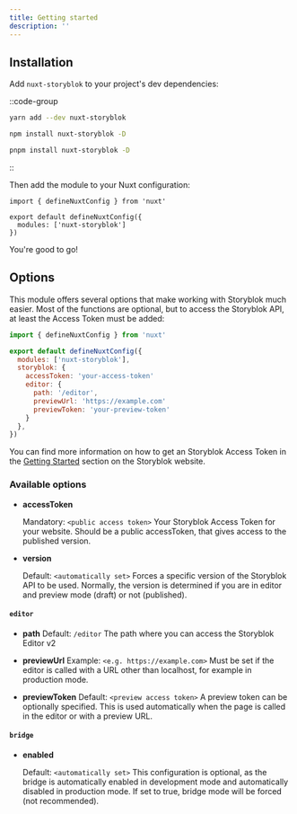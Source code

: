```yaml
---
title: Getting started
description: ''
---
```


## Installation

Add `nuxt-storyblok` to your project's dev dependencies:

::code-group

```bash [yarn]
yarn add --dev nuxt-storyblok
```

```bash [npm]
npm install nuxt-storyblok -D
```

```bash [pnpm]
pnpm install nuxt-storyblok -D
```

::

Then add the module to your Nuxt configuration:

```js{}[nuxt.config]
import { defineNuxtConfig } from 'nuxt'

export default defineNuxtConfig({
  modules: ['nuxt-storyblok']
})
```

You're good to go!

## Options

This module offers several options that make working with Storyblok much easier.
Most of the functions are optional, but to access the Storyblok API, at least the Access Token must be added:

```js
import { defineNuxtConfig } from 'nuxt'

export default defineNuxtConfig({
  modules: ['nuxt-storyblok'],
  storyblok: {
    accessToken: 'your-access-token'
    editor: {
      path: '/editor',
      previewUrl: 'https://example.com'
      previewToken: 'your-preview-token'
    }
  },
})
```
You can find more information on how to get an Storyblok Access Token in the [Getting Started](https://www.storyblok.com/docs/guide/getting-started) section on the Storyblok website.

### Available options

- **accessToken**

  Mandatory: `<public access token>`
  Your Storyblok Access Token for your website. Should be a public accessToken, that gives access to the published version.

- **version**

  Default: `<automatically set>`
  Forces a specific version of the Storyblok API to be used. Normally, the version is determined if you are in editor and preview mode (draft) or not (published).

#### `editor`

- **path**
  Default: `/editor`
  The path where you can access the Storyblok Editor v2

- **previewUrl**
  Example: `<e.g. https://example.com>`
  Must be set if the editor is called with a URL other than localhost, for example in production mode.
  

- **previewToken**
  Default: `<preview access token>`
  A preview token can be optionally specified. This is used automatically when the page is called in the editor or with a preview URL.


#### `bridge`
  
- **enabled**
  
  Default: `<automatically set>`
  This configuration is optional, as the bridge is automatically enabled in development mode and automatically disabled in production mode. If set to true, bridge mode will be forced (not recommended).